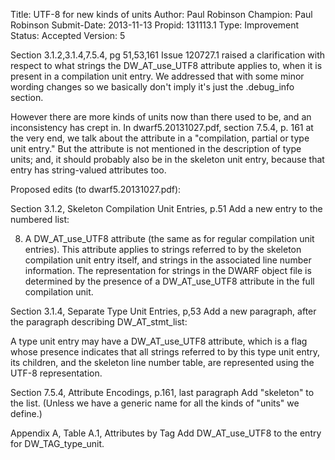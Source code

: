 Title:       UTF-8 for new kinds of units
Author:      Paul Robinson
Champion:    Paul Robinson
Submit-Date: 2013-11-13
Propid:      131113.1
Type:        Improvement
Status:      Accepted
Version:     5

Section 3.1.2,3.1.4,7.5.4, pg 51,53,161
Issue 120727.1 raised a clarification with respect to what strings the
DW_AT_use_UTF8 attribute applies to, when it is present in a compilation
unit entry.  We addressed that with some minor wording changes so we
basically don't imply it's just the .debug_info section.

However there are more kinds of units now than there used to be, and
an inconsistency has crept in.  In dwarf5.20131027.pdf, section 7.5.4,
p. 161 at the very end, we talk about the attribute in a "compilation,
partial or type unit entry."  But the attribute is not mentioned in
the description of type units; and, it should probably also be in the
skeleton unit entry, because that entry has string-valued attributes too.

Proposed edits (to dwarf5.20131027.pdf):

Section 3.1.2, Skeleton Compilation Unit Entries, p.51
Add a new entry to the numbered list:

8. A DW_AT_use_UTF8 attribute (the same as for regular compilation unit
   entries).
   <nonnormative>
   This attribute applies to strings referred to by the skeleton
   compilation unit entry itself, and strings in the associated line
   number information.
   The representation for strings in the DWARF object file is determined
   by the presence of a DW_AT_use_UTF8 attribute in the full compilation
   unit.
   </nonnormative>

Section 3.1.4, Separate Type Unit Entries, p,53
Add a new paragraph, after the paragraph describing DW_AT_stmt_list:

   A type unit entry may have a DW_AT_use_UTF8 attribute, which is a flag
   whose presence indicates that all strings referred to by this type
   unit entry, its children, and the skeleton line number table, are
   represented using the UTF-8 representation.

Section 7.5.4, Attribute Encodings, p.161, last paragraph
Add "skeleton" to the list.
(Unless we have a generic name for all the kinds of "units" we define.)

Appendix A, Table A.1, Attributes by Tag
Add DW_AT_use_UTF8 to the entry for DW_TAG_type_unit.
